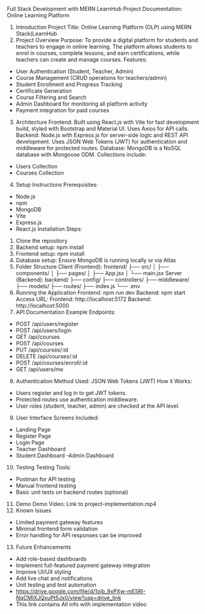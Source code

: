 Full Stack Development with MERN LearnHub
Project Documentation: Online Learning Platform
1. Introduction
Project Title: Online Learning Platform (OLP) using MERN Stack(LearnHub
2. Project Overview
Purpose:
To provide a digital platform for students and teachers to engage in online learning. The
platform allows students to enrol in courses, complete lessons, and earn certifications,
while teachers can create and manage courses.
Features:
- User Authentication (Student, Teacher, Admin)
- Course Management (CRUD operations for teachers/admin)
- Student Enrollment and Progress Tracking
- Certificate Generation
- Course Filtering and Search
- Admin Dashboard for monitoring all platform activity
- Payment integration for paid courses
3. Architecture
Frontend:
Built using React.js with Vite for fast development build, styled with Bootstrap and Material
UI. Uses Axios for API calls.
Backend:
Node.js with Express.js for server-side logic and REST API development. Uses JSON Web
Tokens (JWT) for authentication and middleware for protected routes.
Database:
MongoDB is a NoSQL database with Mongoose ODM. Collections include:
- Users Collection
- Courses Collection
4. Setup Instructions
Prerequisites:
- Node.js
- npm
- MongoDB
- Vite
- Express.js
- React.js
Installation Steps:
1. Clone the repository
2. Backend setup: npm install
3. Frontend setup: npm install
4. Database setup: Ensure MongoDB is running locally or via Atlas
5. Folder Structure
Client (Frontend):
frontend/
├── src/
│ ├── components/
│ ├── pages/
│ ├── App.jsx
│ └── main.jsx
Server (Backend):
backend/
├── config/
├── controllers/
├── middleware/
├── models/
├── routes/
├── index.js
└── .env
6. Running the Application
Frontend:
npm run dev
Backend:
npm start
Access URL:
Frontend: http://localhost:5172
Backend: http://localhost:5000
7. API Documentation
Example Endpoints:
- POST /api/users/register
- POST /api/users/login
- GET /api/courses
- POST /api/courses
- PUT /api/courses/:id
- DELETE /api/courses/:id
- POST /api/courses/enroll/:id
- GET /api/users/me
8. Authentication
Method Used:
JSON Web Tokens (JWT)
How it Works:
- Users register and log in to get JWT tokens.
- Protected routes use authentication middleware.
- User roles (student, teacher, admin) are checked at the API level.
9. User Interface
Screens Included:
- Landing Page
- Register Page
- Login Page
- Teacher Dashboard
- Student Dashboard
-Admin Dashboard
10. Testing
Testing Tools:
- Postman for API testing
- Manual frontend testing
- Basic unit tests on backend routes (optional)
11. Demo
Demo Video: Link to project-implementation.mp4
12. Known Issues
- Limited payment gateway features
- Minimal frontend form validation
- Error handling for API responses can be improved
13. Future Enhancements
- Add role-based dashboards
- Implement full-featured payment gateway integration
- Improve UI/UX styling
- Add live chat and notifications
- Unit testing and test automation
- https://drive.google.com/file/d/1ojb_9xPXw-mE5RI-NqCMIXJQxuPt5Jx0/view?usp=drive_link
- This link contains All info with implementation video
  
